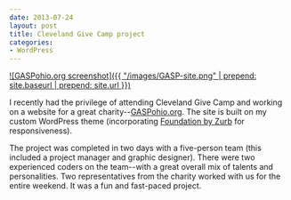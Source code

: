 ```yaml
---
date: 2013-07-24
layout: post
title: Cleveland Give Camp project
categories:
- WordPress
---
```


[![GASPohio.org screenshot]({{ "/images/GASP-site.png" | prepend: site.baseurl | prepend: site.url }})](http://gaspohio.org)

I recently had the privilege of attending Cleveland Give Camp and working on a website for a great charity--[GASPohio.org](http://gaspohio.org). The site is built on my custom WordPress theme (incorporating [Foundation by Zurb](http://foundation.zurb.com) for responsiveness).

The project was completed in two days with a five-person team (this included a project manager and graphic designer). There were two experienced coders on the team--with a great overall mix of talents and personalities. Two representatives from the charity worked with us for the entire weekend. It was a fun and fast-paced project.
